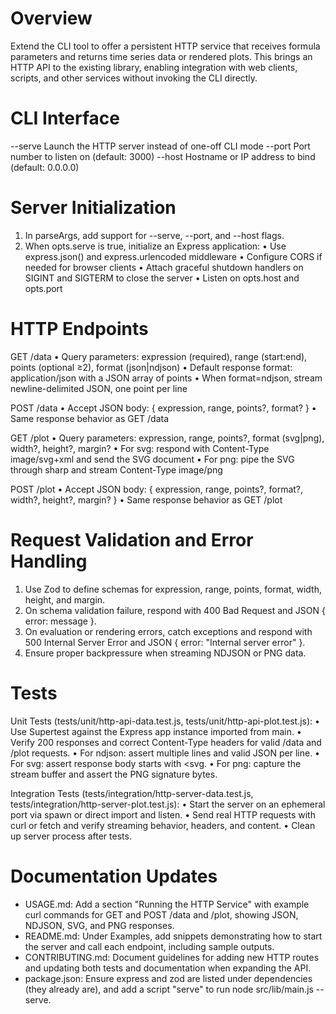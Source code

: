 # Overview

Extend the CLI tool to offer a persistent HTTP service that receives formula parameters and returns time series data or rendered plots. This brings an HTTP API to the existing library, enabling integration with web clients, scripts, and other services without invoking the CLI directly.

# CLI Interface

--serve       Launch the HTTP server instead of one-off CLI mode
--port        Port number to listen on (default: 3000)
--host        Hostname or IP address to bind (default: 0.0.0.0)

# Server Initialization

1. In parseArgs, add support for --serve, --port, and --host flags.
2. When opts.serve is true, initialize an Express application:
   • Use express.json() and express.urlencoded middleware
   • Configure CORS if needed for browser clients
   • Attach graceful shutdown handlers on SIGINT and SIGTERM to close the server
   • Listen on opts.host and opts.port

# HTTP Endpoints

GET /data
  • Query parameters: expression (required), range (start:end), points (optional ≥2), format (json|ndjson)
  • Default response format: application/json with a JSON array of points
  • When format=ndjson, stream newline-delimited JSON, one point per line

POST /data
  • Accept JSON body: { expression, range, points?, format? }
  • Same response behavior as GET /data

GET /plot
  • Query parameters: expression, range, points?, format (svg|png), width?, height?, margin?
  • For svg: respond with Content-Type image/svg+xml and send the SVG document
  • For png: pipe the SVG through sharp and stream Content-Type image/png

POST /plot
  • Accept JSON body: { expression, range, points?, format?, width?, height?, margin? }
  • Same response behavior as GET /plot

# Request Validation and Error Handling

1. Use Zod to define schemas for expression, range, points, format, width, height, and margin.
2. On schema validation failure, respond with 400 Bad Request and JSON { error: message }.
3. On evaluation or rendering errors, catch exceptions and respond with 500 Internal Server Error and JSON { error: "Internal server error" }.
4. Ensure proper backpressure when streaming NDJSON or PNG data.

# Tests

Unit Tests (tests/unit/http-api-data.test.js, tests/unit/http-api-plot.test.js):
  • Use Supertest against the Express app instance imported from main.
  • Verify 200 responses and correct Content-Type headers for valid /data and /plot requests.
  • For ndjson: assert multiple lines and valid JSON per line.
  • For svg: assert response body starts with <svg.
  • For png: capture the stream buffer and assert the PNG signature bytes.

Integration Tests (tests/integration/http-server-data.test.js, tests/integration/http-server-plot.test.js):
  • Start the server on an ephemeral port via spawn or direct import and listen.
  • Send real HTTP requests with curl or fetch and verify streaming behavior, headers, and content.
  • Clean up server process after tests.

# Documentation Updates

- USAGE.md: Add a section "Running the HTTP Service" with example curl commands for GET and POST /data and /plot, showing JSON, NDJSON, SVG, and PNG responses.
- README.md: Under Examples, add snippets demonstrating how to start the server and call each endpoint, including sample outputs.
- CONTRIBUTING.md: Document guidelines for adding new HTTP routes and updating both tests and documentation when expanding the API.
- package.json: Ensure express and zod are listed under dependencies (they already are), and add a script "serve" to run node src/lib/main.js --serve.
